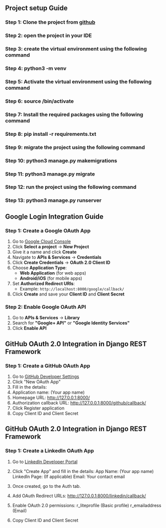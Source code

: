 ## **Project setup Guide**
### **Step 1: Clone the project from [github](https://github.com/Rajnish2001/Serializer.git)**
### **Step 2: open the project in your IDE**
### **Step 3: create the virtual environment using the following command**
### **Step 4: python3 -m venv <your-environment-name>**
### **Step 5: Activate the virtual environment using the following command**
### **Step 6: source <your-environment-name>/bin/activate**
### **Step 7: Install the required packages using the following command**
### **Step 8: pip install -r requirements.txt**
### **Step 9: migrate the project using the following command**
### **Step 10: python3 manage.py makemigrations**
### **Step 11: python3 manage.py migrate**
### **Step 12: run the project using the following command**
### **Step 13: python3 manage.py runserver**



## **Google Login Integration Guide**

### **Step 1: Create a Google OAuth App**
1. Go to [Google Cloud Console](https://console.cloud.google.com/)
2. Click **Select a project** → **New Project**
3. Give it a name and click **Create**
4. Navigate to **APIs & Services** → **Credentials**
5. Click **Create Credentials** → **OAuth 2.0 Client ID**
6. Choose **Application Type**:
   - **Web Application** (for web apps)
   - **Android/iOS** (for mobile apps)
7. Set **Authorized Redirect URIs**:
   - Example: `http://localhost:8000/google/callback/`
8. Click **Create** and save your **Client ID** and **Client Secret**


### **Step 2: Enable Google OAuth API**
1. Go to **APIs & Services** → **Library**
2. Search for **"Google+ API"** or **"Google Identity Services"**
3. Click **Enable API**


## **GitHub OAuth 2.0 Integration in Django REST Framework**

### **Step 1: Create a GitHub OAuth App**
1. Go to [GitHub Developer Settings](https://github.com/settings/developers)
2. Click "New OAuth App"
3. Fill in the details:
4. Application name: (Your app name)
5. Homepage URL: http://127.0.0.1:8000/
6. Authorization callback URL: http://127.0.0.1:8000/github/callback/
7. Click Register application
8. Copy Client ID and Client Secret


## **GitHub OAuth 2.0 Integration in Django REST Framework**
### **Step 1: Create a LinkedIn OAuth App**
1. Go to [LinkedIn Developer Portal](https://www.linkedin.com/developers/apps)
2. Click "Create App" and fill in the details:
    App Name: (Your app name)
    LinkedIn Page: (If applicable)
    Email: Your contact email


3. Once created, go to the Auth tab.
4. Add OAuth Redirect URLs: http://127.0.0.1:8000/linkedin/callback/
5. Enable OAuth 2.0 permissions:
    r_liteprofile (Basic profile)
    r_emailaddress (Email)
6. Copy Client ID and Client Secret





